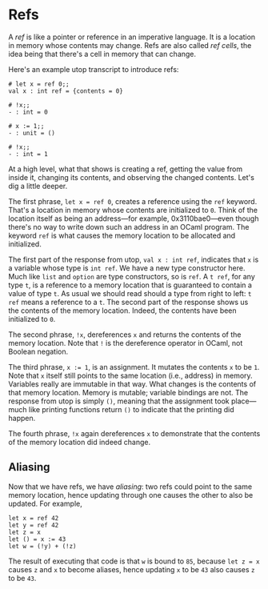 # Refs

A *ref* is like a pointer or reference in an imperative language.
It is a location in memory whose contents may change.  Refs
are also called *ref cells*, the idea being that there's a cell
in memory that can change.

Here's an example utop transcript to introduce refs:
```
# let x = ref 0;;
val x : int ref = {contents = 0}

# !x;;
- : int = 0

# x := 1;;
- : unit = ()

# !x;;
- : int = 1
```

At a high level, what that shows is creating a ref, getting the value from inside it,
changing its contents, and observing the changed contents.  Let's dig a little deeper.

The first phrase, `let x = ref 0`, creates a reference using the `ref` keyword.
That's a location in memory whose contents are initialized to `0`.  Think of the
location itself as being an address&mdash;for example, 0x3110bae0&mdash;even though
there's no way to write down such an address in an OCaml program.  The keyword
`ref` is what causes the memory location to be allocated and initialized.

The first part of the response from utop, `val x : int ref`, indicates
that `x` is a variable whose type is `int ref`.  We have a new type
constructor here.  Much like `list` and `option` are type constructors,
so is `ref`.  A `t ref`, for any type `t`, is a reference to a memory
location that is guaranteed to contain a value of type `t`.  As usual
we should read should a type from right to left:  `t ref` means a
reference to a `t`.
The second part of the response shows us the contents of the memory
location.  Indeed, the contents have been initialized to `0`.

The second phrase, `!x`, dereferences `x` and returns the contents
of the memory location.  Note that `!` is the dereference operator
in OCaml, not Boolean negation.

The third phrase, `x := 1`, is an assignment.  It mutates the contents
`x` to be `1`.  Note that `x` itself still points to the same location
(i.e., address) in memory. Variables really are immutable in that way. 
What changes is the contents of that memory location.  Memory is
mutable; variable bindings are not.  The response from utop is simply
`()`, meaning that the assignment took place&mdash;much like printing
functions return `()` to indicate that the printing did happen.

The fourth phrase, `!x` again dereferences `x` to demonstrate that 
the contents of the memory location did indeed change.

## Aliasing

Now that we have refs, we have *aliasing*: two refs could point to the
same memory location, hence updating through one causes the other to also be updated.
For example,

```
let x = ref 42 
let y = ref 42 
let z = x
let () = x := 43
let w = (!y) + (!z)
```

The result of executing that code is that `w` is bound to `85`, because `let z = x`
causes `z` and `x` to become aliases, hence updating `x` to be `43` also causes `z`
to be `43`.